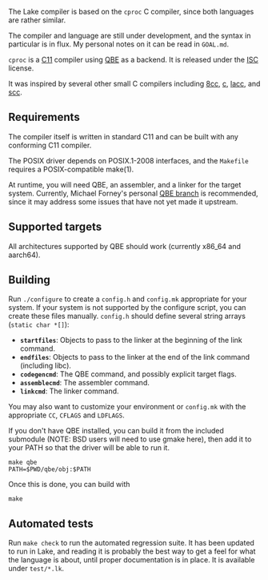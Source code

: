 The Lake compiler is based on the `cproc` C compiler, since both languages
are rather similar.

The compiler and language are still under development, and the syntax
in particular is in flux. My personal notes on it can be read in `GOAL.md`.

`cproc` is a [C11] compiler using [QBE] as a backend. It is released
under the [ISC] license.

It was inspired by several other small C compilers including [8cc],
[c], [lacc], and [scc].

## Requirements

The compiler itself is written in standard C11 and can be built with
any conforming C11 compiler.

The POSIX driver depends on POSIX.1-2008 interfaces, and the `Makefile`
requires a POSIX-compatible make(1).

At runtime, you will need QBE, an assembler, and a linker for the
target system. Currently, Michael Forney's personal [QBE branch] is
recommended, since it may address some issues that have not yet made
it upstream.

## Supported targets

All architectures supported by QBE should work (currently x86\_64 and
aarch64).

## Building

Run `./configure` to create a `config.h` and `config.mk` appropriate for
your system. If your system is not supported by the configure script,
you can create these files manually. `config.h` should define several
string arrays (`static char *[]`):

- **`startfiles`**: Objects to pass to the linker at the beginning of
  the link command.
- **`endfiles`**: Objects to pass to the linker at the end of the link
  command (including libc).
- **`codegencmd`**: The QBE command, and possibly explicit target flags.
- **`assemblecmd`**: The assembler command.
- **`linkcmd`**: The linker command.

You may also want to customize your environment or `config.mk` with the
appropriate `CC`, `CFLAGS` and `LDFLAGS`.

If you don't have QBE installed, you can build it from the included
submodule (NOTE: BSD users will need to use gmake here), then add it to
your PATH so that the driver will be able to run it.

	make qbe
	PATH=$PWD/qbe/obj:$PATH

Once this is done, you can build with

	make

## Automated tests

Run `make check` to run the automated regression suite. It has been
updated to run in Lake, and reading it is probably the best way to get
a feel for what the language is about, until proper documentation is
in place. It is available under `test/*.lk`.

[QBE]: https://c9x.me/compile/
[C11]: http://port70.net/~nsz/c/c11/n1570.html
[ISC]: https://git.sr.ht/~mcf/cproc/blob/master/LICENSE
[8cc]: https://github.com/rui314/8cc
[c]: https://github.com/andrewchambers/c
[lacc]: https://github.com/larmel/lacc
[scc]: http://www.simple-cc.org/
[QBE branch]: https://git.sr.ht/~mcf/qbe
